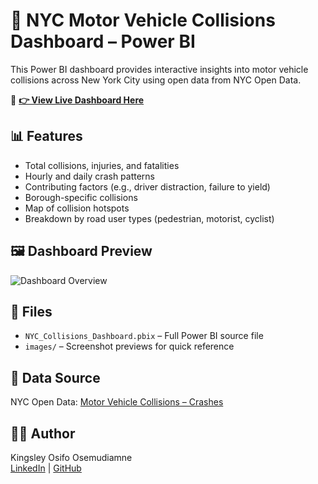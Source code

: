 # 🚗 NYC Motor Vehicle Collisions Dashboard – Power BI

This Power BI dashboard provides interactive insights into motor vehicle collisions across New York City using open data from NYC Open Data.

🔗 **[👉 View Live Dashboard Here](https://app.powerbi.com/view?r=eyJrIjoiY2I4YWFjODEtNDA0Ni00M2JjLWFhN2ItMTEwYjVmZmMzZjA3IiwidCI6IjBmMDRhMDk5LTZkYzctNDRmZC1hODc1LTAwOTIyOTA2ZmM5YiIsImMiOjZ9)**

## 📊 Features

- Total collisions, injuries, and fatalities
- Hourly and daily crash patterns
- Contributing factors (e.g., driver distraction, failure to yield)
- Borough-specific collisions
- Map of collision hotspots
- Breakdown by road user types (pedestrian, motorist, cyclist)

## 🖼️ Dashboard Preview

![Dashboard Overview](images/dashboard-preview.png)

## 📁 Files

- `NYC_Collisions_Dashboard.pbix` – Full Power BI source file
- `images/` – Screenshot previews for quick reference

## 📌 Data Source

NYC Open Data: [Motor Vehicle Collisions – Crashes](https://data.cityofnewyork.us/Public-Safety/Motor-Vehicle-Collisions-Crashes/bm4k-52h4)

## 👨‍💻 Author

Kingsley Osifo Osemudiamne  
[LinkedIn](https://www.linkedin.com/in/your-link) | [GitHub](https://github.com/your-username)

